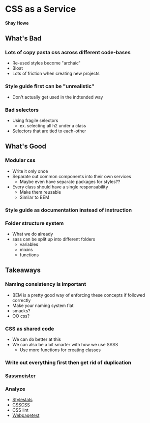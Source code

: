 # CSS as a Service
#### Shay Howe

## What's Bad
### Lots of copy pasta css across different code-bases
* Re-used styles become "archaic"
* Bloat
* Lots of friction when creating new projects
### Style guide first can be "unrealistic"
* Don't actually get used in the indtended way
### Bad selectors
* Using fragile selectors
    * ex. selecting all h2 under a class
* Selectors that are tied to each-other
## What's Good
### Modular css
* Write it only once
* Separate out common components into their own services
    * Maybe even have separate packages for styles??
* Every class should have a single responsability
    * Make them reusable
    * Similar to BEM
### Style guide as documentation instead of instruction
### Folder structure system
* What we do already
* sass can be split up into different folders
    * variables
    * mixins
    * functions

## Takeaways
### Naming consistency is important
* BEM is a pretty good way of enforcing these concepts if followed correctly
* Make your naming system flat
* smacks?
* OO css?
### CSS as shared code
* We can do better at this
* We can also be a bit smarter with how we use SASS
    * Use more functions for creating classes
### Write out everything first then get rid of duplication
### [Sassmeister](https://www.sassmeister.com/)
### Analyze
* [Stylestats](https://github.com/t32k/stylestats)
* [CSSCSS](https://zmoazeni.github.io/csscss/)
* CSS lint
* [Webpagetest](https://www.webpagetest.org/)